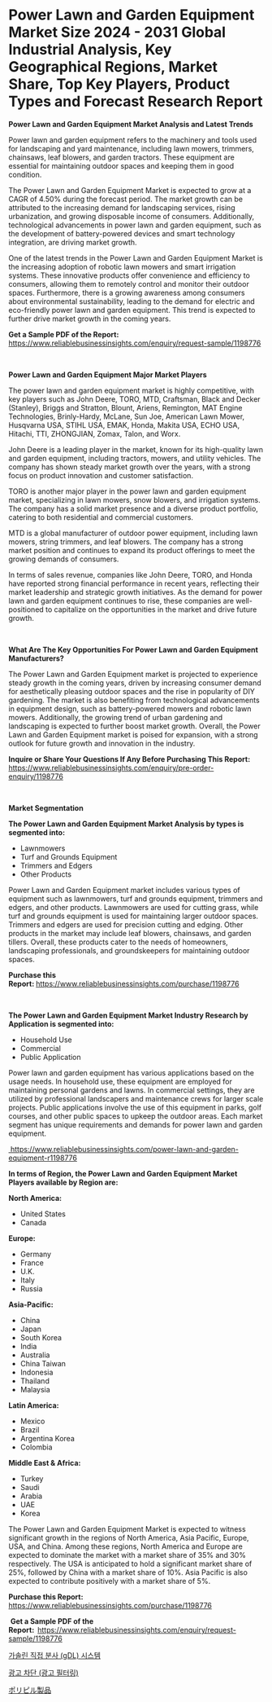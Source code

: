 <p><h1>Power Lawn and Garden Equipment Market Size 2024 - 2031 Global Industrial Analysis, Key Geographical Regions, Market Share, Top Key Players, Product Types and Forecast Research Report</h1></p><p><strong>Power Lawn and Garden Equipment Market Analysis and Latest Trends</strong></p>
<p><p>Power lawn and garden equipment refers to the machinery and tools used for landscaping and yard maintenance, including lawn mowers, trimmers, chainsaws, leaf blowers, and garden tractors. These equipment are essential for maintaining outdoor spaces and keeping them in good condition.</p><p>The Power Lawn and Garden Equipment Market is expected to grow at a CAGR of 4.50% during the forecast period. The market growth can be attributed to the increasing demand for landscaping services, rising urbanization, and growing disposable income of consumers. Additionally, technological advancements in power lawn and garden equipment, such as the development of battery-powered devices and smart technology integration, are driving market growth.</p><p>One of the latest trends in the Power Lawn and Garden Equipment Market is the increasing adoption of robotic lawn mowers and smart irrigation systems. These innovative products offer convenience and efficiency to consumers, allowing them to remotely control and monitor their outdoor spaces. Furthermore, there is a growing awareness among consumers about environmental sustainability, leading to the demand for electric and eco-friendly power lawn and garden equipment. This trend is expected to further drive market growth in the coming years.</p></p>
<p><strong>Get a Sample PDF of the Report:&nbsp;</strong> <a href="https://www.reliablebusinessinsights.com/enquiry/request-sample/1198776">https://www.reliablebusinessinsights.com/enquiry/request-sample/1198776</a></p>
<p>&nbsp;</p>
<p><strong>Power Lawn and Garden Equipment Major Market Players</strong></p>
<p><p>The power lawn and garden equipment market is highly competitive, with key players such as John Deere, TORO, MTD, Craftsman, Black and Decker (Stanley), Briggs and Stratton, Blount, Ariens, Remington, MAT Engine Technologies, Brinly-Hardy, McLane, Sun Joe, American Lawn Mower, Husqvarna USA, STIHL USA, EMAK, Honda, Makita USA, ECHO USA, Hitachi, TTI, ZHONGJIAN, Zomax, Talon, and Worx.</p><p>John Deere is a leading player in the market, known for its high-quality lawn and garden equipment, including tractors, mowers, and utility vehicles. The company has shown steady market growth over the years, with a strong focus on product innovation and customer satisfaction.</p><p>TORO is another major player in the power lawn and garden equipment market, specializing in lawn mowers, snow blowers, and irrigation systems. The company has a solid market presence and a diverse product portfolio, catering to both residential and commercial customers.</p><p>MTD is a global manufacturer of outdoor power equipment, including lawn mowers, string trimmers, and leaf blowers. The company has a strong market position and continues to expand its product offerings to meet the growing demands of consumers.</p><p>In terms of sales revenue, companies like John Deere, TORO, and Honda have reported strong financial performance in recent years, reflecting their market leadership and strategic growth initiatives. As the demand for power lawn and garden equipment continues to rise, these companies are well-positioned to capitalize on the opportunities in the market and drive future growth.</p></p>
<p>&nbsp;</p>
<p><strong>What Are The Key Opportunities For Power Lawn and Garden Equipment Manufacturers?</strong></p>
<p><p>The Power Lawn and Garden Equipment market is projected to experience steady growth in the coming years, driven by increasing consumer demand for aesthetically pleasing outdoor spaces and the rise in popularity of DIY gardening. The market is also benefiting from technological advancements in equipment design, such as battery-powered mowers and robotic lawn mowers. Additionally, the growing trend of urban gardening and landscaping is expected to further boost market growth. Overall, the Power Lawn and Garden Equipment market is poised for expansion, with a strong outlook for future growth and innovation in the industry.</p></p>
<p><strong>Inquire or Share Your Questions If Any Before Purchasing This Report:</strong> <a href="https://www.reliablebusinessinsights.com/enquiry/pre-order-enquiry/1198776">https://www.reliablebusinessinsights.com/enquiry/pre-order-enquiry/1198776</a></p>
<p>&nbsp;</p>
<p><strong>Market Segmentation</strong></p>
<p><strong>The Power Lawn and Garden Equipment Market Analysis by types is segmented into:</strong></p>
<p><ul><li>Lawnmowers</li><li>Turf and Grounds Equipment</li><li>Trimmers and Edgers</li><li>Other Products</li></ul></p>
<p><p>Power Lawn and Garden Equipment market includes various types of equipment such as lawnmowers, turf and grounds equipment, trimmers and edgers, and other products. Lawnmowers are used for cutting grass, while turf and grounds equipment is used for maintaining larger outdoor spaces. Trimmers and edgers are used for precision cutting and edging. Other products in the market may include leaf blowers, chainsaws, and garden tillers. Overall, these products cater to the needs of homeowners, landscaping professionals, and groundskeepers for maintaining outdoor spaces.</p></p>
<p><strong>Purchase this Report:&nbsp;</strong><a href="https://www.reliablebusinessinsights.com/purchase/1198776">https://www.reliablebusinessinsights.com/purchase/1198776</a></p>
<p>&nbsp;</p>
<p><strong>The Power Lawn and Garden Equipment Market Industry Research by Application is segmented into:</strong></p>
<p><ul><li>Household Use</li><li>Commercial</li><li>Public Application</li></ul></p>
<p><p>Power lawn and garden equipment has various applications based on the usage needs. In household use, these equipment are employed for maintaining personal gardens and lawns. In commercial settings, they are utilized by professional landscapers and maintenance crews for larger scale projects. Public applications involve the use of this equipment in parks, golf courses, and other public spaces to upkeep the outdoor areas. Each market segment has unique requirements and demands for power lawn and garden equipment.</p></p>
<p><a href="https://www.reliablebusinessinsights.com/power-lawn-and-garden-equipment-r1198776">&nbsp;https://www.reliablebusinessinsights.com/power-lawn-and-garden-equipment-r1198776</a></p>
<p><strong>In terms of Region, the Power Lawn and Garden Equipment Market Players available by Region are:</strong></p>
<p>
    <p> <strong> North America: </strong>
        <ul>
            <li>United States</li>
            <li>Canada</li>
        </ul>
        </p> 
    <p> <strong> Europe: </strong>
        <ul>
            <li>Germany</li>
            <li>France</li>
            <li>U.K.</li>
            <li>Italy</li>
            <li>Russia</li>
        </ul>
        </p> 
    <p> <strong> Asia-Pacific: </strong>
        <ul>
            <li>China</li>
            <li>Japan</li>
            <li>South Korea</li>
            <li>India</li>
            <li>Australia</li>
            <li>China Taiwan</li>
            <li>Indonesia</li>
            <li>Thailand</li>
            <li>Malaysia</li>
        </ul>
        </p> 
    <p> <strong> Latin America: </strong>
        <ul>
            <li>Mexico</li>
            <li>Brazil</li>
            <li>Argentina Korea</li>
            <li>Colombia</li>
        </ul>
        </p> 
    <p> <strong> Middle East & Africa: </strong>
        <ul>
            <li>Turkey</li>
            <li>Saudi</li>
            <li>Arabia</li>
            <li>UAE</li>
            <li>Korea</li>
        </ul>
    </p>
    </p>
<p><p>The Power Lawn and Garden Equipment Market is expected to witness significant growth in the regions of North America, Asia Pacific, Europe, USA, and China. Among these regions, North America and Europe are expected to dominate the market with a market share of 35% and 30% respectively. The USA is anticipated to hold a significant market share of 25%, followed by China with a market share of 10%. Asia Pacific is also expected to contribute positively with a market share of 5%.</p></p>
<p><strong>Purchase this Report: </strong><a href="https://www.reliablebusinessinsights.com/purchase/1198776">https://www.reliablebusinessinsights.com/purchase/1198776</a></p>
<p>&nbsp;<strong>Get a Sample PDF of the Report:&nbsp;&nbsp;</strong><a href="https://www.reliablebusinessinsights.com/enquiry/request-sample/1198776">https://www.reliablebusinessinsights.com/enquiry/request-sample/1198776</a></p>
<p><strong></strong></p>
<p><p><a href="https://medium.com/@bennyuigleyjks/%EA%B8%80%EB%A1%9C%EB%B2%8C-%EA%B0%80%EC%86%94%EB%A6%B0-%EC%A7%81%EC%A0%91%EB%B6%84%EC%82%AC-gdi-%EC%8B%9C%EC%8A%A4%ED%85%9C-%EC%8B%9C%EC%9E%A5-%EC%A0%9C%ED%92%88-%EC%9C%A0%ED%98%95-%EC%A0%81%EC%9A%A9-%EB%B6%84%EC%95%BC-%EC%A7%80%EC%97%AD-%EB%B0%8F-%EA%B8%B0%EC%97%85%EB%B3%84-%EC%82%B0%EC%97%85-%EC%84%B8%EA%B7%B8%EB%A8%BC%ED%8A%B8-%EC%A0%84%EB%A7%9D-%EC%8B%9C%EC%9E%A5-%ED%8F%89%EA%B0%80-%EA%B2%BD%EC%9F%81-%EC%83%81%ED%99%A9-%ED%8A%B8%EB%A0%8C%EB%93%9C-%EB%B0%8F-%EC%98%88%EC%B8%A1-2024-2031-47dc8cf54961">가솔린 직접 분사 (gDL) 시스템</a></p><p><a href="https://medium.com/@edaunhshhs/ad-%EC%B0%A8%EB%8B%A8-ad-%ED%95%84%ED%84%B0%EB%A7%81-%EC%8B%9C%EC%9E%A5-2024%EB%85%84%EB%B6%80%ED%84%B0-2031%EB%85%84%EA%B9%8C%EC%A7%80%EC%9D%98-%EC%84%B8%EA%B3%84-%EC%8B%9C%EC%9E%A5-%ED%86%B5%EC%B0%B0-%EB%B0%8F-%ED%8C%90%EB%A7%A4-%EB%8F%99%ED%96%A5-31ed44fde440">광고 차단 (광고 필터링)</a></p><p><a href="https://github.com/decker5351/Market-Research-Report-List-1/blob/main/1132247151942.md">ポリピル製品</a></p></p>
